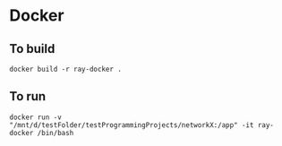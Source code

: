 # Docker

## To build 
    docker build -r ray-docker .

## To run 
    docker run -v "/mnt/d/testFolder/testProgrammingProjects/networkX:/app" -it ray-docker /bin/bash